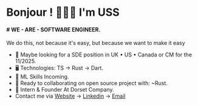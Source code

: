 Bonjour ! 👦🏾🤝 I'm USS
=======================================================================================================================================

#### # WE - ARE - SOFTWARE ENGINEER.
We do this, not because it's easy, but because we want to make it easy

* 👀 Maybe looking for a SDE position in UK • US • Canada or CM for the 11/2025.
* 🖥️ Technologies: TS → Rust → Dart.
* 🌱 ML Skills Incoming.
* 🤝 Ready to collaborating on open source project with: ~Rust.
* 🪽 Intern & Founder At Dorset Company.
* Contact me via [Website](https://uss-franckmekoulou.web.app/) → [Linkedin](https://www.linkedin.com/in/franck-mekoulou/) → [Email](mailto:franckmekoulou.dev@hotmail.com)

